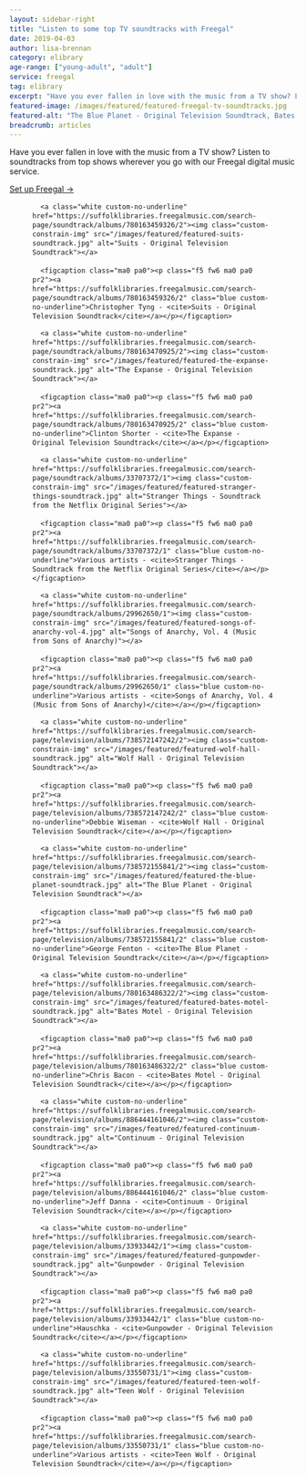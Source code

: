 ```yaml
---
layout: sidebar-right
title: "Listen to some top TV soundtracks with Freegal"
date: 2019-04-03
author: lisa-brennan
category: elibrary
age-range: ["young-adult", "adult"]
service: freegal
tag: elibrary
excerpt: "Have you ever fallen in love with the music from a TV show? Listen to soundtracks from top shows wherever you go with our Freegal digital music service."
featured-image: /images/featured/featured-freegal-tv-soundtracks.jpg
featured-alt: "The Blue Planet - Original Television Soundtrack, Bates Motel - Original Television Soundtrack"
breadcrumb: articles
---
```


Have you ever fallen in love with the music from a TV show? Listen to soundtracks from top shows wherever you go with our Freegal digital music service.

[Set up Freegal &rarr;](/elibrary/freegal/)

<div class="custom-flex-container">

  <figure class="custom-flex-row-4 pv2">

      <a class="white custom-no-underline" href="https://suffolklibraries.freegalmusic.com/search-page/soundtrack/albums/780163459326/2"><img class="custom-constrain-img" src="/images/featured/featured-suits-soundtrack.jpg" alt="Suits - Original Television Soundtrack"></a>

      <figcaption class="ma0 pa0"><p class="f5 fw6 ma0 pa0 pr2"><a href="https://suffolklibraries.freegalmusic.com/search-page/soundtrack/albums/780163459326/2" class="blue custom-no-underline">Christopher Tyng - <cite>Suits - Original Television Soundtrack</cite></a></p></figcaption>

  </figure>

  <figure class="custom-flex-row-4 pv2">

      <a class="white custom-no-underline" href="https://suffolklibraries.freegalmusic.com/search-page/soundtrack/albums/780163470925/2"><img class="custom-constrain-img" src="/images/featured/featured-the-expanse-soundtrack.jpg" alt="The Expanse - Original Television Soundtrack"></a>

      <figcaption class="ma0 pa0"><p class="f5 fw6 ma0 pa0 pr2"><a href="https://suffolklibraries.freegalmusic.com/search-page/soundtrack/albums/780163470925/2" class="blue custom-no-underline">Clinton Shorter - <cite>The Expanse - Original Television Soundtrack</cite></a></p></figcaption>

  </figure>

  <figure class="custom-flex-row-4 pv2">

      <a class="white custom-no-underline" href="https://suffolklibraries.freegalmusic.com/search-page/soundtrack/albums/33707372/1"><img class="custom-constrain-img" src="/images/featured/featured-stranger-things-soundtrack.jpg" alt="Stranger Things - Soundtrack from the Netflix Original Series"></a>

      <figcaption class="ma0 pa0"><p class="f5 fw6 ma0 pa0 pr2"><a href="https://suffolklibraries.freegalmusic.com/search-page/soundtrack/albums/33707372/1" class="blue custom-no-underline">Various artists - <cite>Stranger Things - Soundtrack from the Netflix Original Series</cite></a></p></figcaption>

  </figure>

  <figure class="custom-flex-row-4 pv2">

      <a class="white custom-no-underline" href="https://suffolklibraries.freegalmusic.com/search-page/soundtrack/albums/29962650/1"><img class="custom-constrain-img" src="/images/featured/featured-songs-of-anarchy-vol-4.jpg" alt="Songs of Anarchy, Vol. 4 (Music from Sons of Anarchy)"></a>

      <figcaption class="ma0 pa0"><p class="f5 fw6 ma0 pa0 pr2"><a href="https://suffolklibraries.freegalmusic.com/search-page/soundtrack/albums/29962650/1" class="blue custom-no-underline">Various artists - <cite>Songs of Anarchy, Vol. 4 (Music from Sons of Anarchy)</cite></a></p></figcaption>

  </figure>

  <figure class="custom-flex-row-4 pv2">

      <a class="white custom-no-underline" href="https://suffolklibraries.freegalmusic.com/search-page/television/albums/738572147242/2"><img class="custom-constrain-img" src="/images/featured/featured-wolf-hall-soundtrack.jpg" alt="Wolf Hall - Original Television Soundtrack"></a>

      <figcaption class="ma0 pa0"><p class="f5 fw6 ma0 pa0 pr2"><a href="https://suffolklibraries.freegalmusic.com/search-page/television/albums/738572147242/2" class="blue custom-no-underline">Debbie Wiseman - <cite>Wolf Hall - Original Television Soundtrack</cite></a></p></figcaption>

  </figure>

  <figure class="custom-flex-row-4 pv2">

      <a class="white custom-no-underline" href="https://suffolklibraries.freegalmusic.com/search-page/television/albums/738572155841/2"><img class="custom-constrain-img" src="/images/featured/featured-the-blue-planet-soundtrack.jpg" alt="The Blue Planet - Original Television Soundtrack"></a>

      <figcaption class="ma0 pa0"><p class="f5 fw6 ma0 pa0 pr2"><a href="https://suffolklibraries.freegalmusic.com/search-page/television/albums/738572155841/2" class="blue custom-no-underline">George Fenton - <cite>The Blue Planet - Original Television Soundtrack</cite></a></p></figcaption>

  </figure>

  <figure class="custom-flex-row-4 pv2">

      <a class="white custom-no-underline" href="https://suffolklibraries.freegalmusic.com/search-page/television/albums/780163486322/2"><img class="custom-constrain-img" src="/images/featured/featured-bates-motel-soundtrack.jpg" alt="Bates Motel - Original Television Soundtrack"></a>

      <figcaption class="ma0 pa0"><p class="f5 fw6 ma0 pa0 pr2"><a href="https://suffolklibraries.freegalmusic.com/search-page/television/albums/780163486322/2" class="blue custom-no-underline">Chris Bacon - <cite>Bates Motel - Original Television Soundtrack</cite></a></p></figcaption>

  </figure>

  <figure class="custom-flex-row-4 pv2">

      <a class="white custom-no-underline" href="https://suffolklibraries.freegalmusic.com/search-page/television/albums/886444161046/2"><img class="custom-constrain-img" src="/images/featured/featured-continuum-soundtrack.jpg" alt="Continuum - Original Television Soundtrack"></a>

      <figcaption class="ma0 pa0"><p class="f5 fw6 ma0 pa0 pr2"><a href="https://suffolklibraries.freegalmusic.com/search-page/television/albums/886444161046/2" class="blue custom-no-underline">Jeff Danna - <cite>Continuum - Original Television Soundtrack</cite></a></p></figcaption>

  </figure>

  <figure class="custom-flex-row-4 pv2">

      <a class="white custom-no-underline" href="https://suffolklibraries.freegalmusic.com/search-page/television/albums/33933442/1"><img class="custom-constrain-img" src="/images/featured/featured-gunpowder-soundtrack.jpg" alt="Gunpowder - Original Television Soundtrack"></a>

      <figcaption class="ma0 pa0"><p class="f5 fw6 ma0 pa0 pr2"><a href="https://suffolklibraries.freegalmusic.com/search-page/television/albums/33933442/1" class="blue custom-no-underline">Hauschka - <cite>Gunpowder - Original Television Soundtrack</cite></a></p></figcaption>

  </figure>

  <figure class="custom-flex-row-4 pv2">

      <a class="white custom-no-underline" href="https://suffolklibraries.freegalmusic.com/search-page/television/albums/33550731/1"><img class="custom-constrain-img" src="/images/featured/featured-teen-wolf-soundtrack.jpg" alt="Teen Wolf - Original Television Soundtrack"></a>

      <figcaption class="ma0 pa0"><p class="f5 fw6 ma0 pa0 pr2"><a href="https://suffolklibraries.freegalmusic.com/search-page/television/albums/33550731/1" class="blue custom-no-underline">Various artists - <cite>Teen Wolf - Original Television Soundtrack</cite></a></p></figcaption>

  </figure>

</div>
